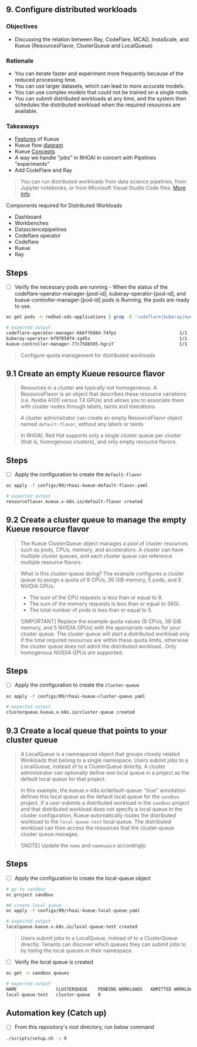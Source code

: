 ## 9. Configure distributed workloads

### Objectives

- Discussing the relation between Ray, CodeFlare, MCAD, InstaScale, and Kueue (ResourcesFlavor, ClusterQueue and LocalQueue)

### Rationale

- You can iterate faster and experiment more frequently because of the reduced processing time.
- You can use larger datasets, which can lead to more accurate models.
- You can use complex models that could not be trained on a single node.
- You can submit distributed workloads at any time, and the system then schedules the distributed workload when the required resources are available.

### Takeaways

- [Features](https://kueue.sigs.k8s.io/docs/overview/#features-overview) of Kueue
- Kueue flow [diagram](https://kueue.sigs.k8s.io/docs/overview/#high-level-kueue-operation)
- Kueue [Concepts](https://kueue.sigs.k8s.io/docs/concepts/)
- A way we handle "jobs" in RHOAI in concert with Pipelines "experiments"
- Add CodeFlare and Ray

> You can run distributed workloads from data science pipelines, from Jupyter notebooks, or from Microsoft Visual Studio Code files.
> [More Info](https://docs.redhat.com/en/documentation/red_hat_openshift_ai_self-managed/2.10/html/working_with_distributed_workloads/Configure-distributed-workloads_distributed-workloads)

Components required for Distributed Workloads

- Dashboard
- Workbenches
- Datasciencepipelines
- Codeflare operator
- Codeflare
- Kueue
- Ray

## Steps

- [ ] Verify the necessary pods are running - When the status of the codeflare-operator-manager-[pod-id], kuberay-operator-[pod-id], and kueue-controller-manager-[pod-id] pods is Running, the pods are ready to use.

```sh
oc get pods -n redhat-ods-applications | grep -E 'codeflare|kuberay|kueue'
```

```sh
# expected output
codeflare-operator-manager-6bbff698d-74fpz                        1/1     Running   7 (107m ago)   21h
kuberay-operator-bf97858f4-zg45s                                  1/1     Running   8 (10m ago)    21h
kueue-controller-manager-77c758b595-hgrz7                         1/1     Running   8 (10m ago)    21h
```

> Configure quota management for distributed workloads

## 9.1 Create an empty Kueue resource flavor

> Resources in a cluster are typically not homogeneous. A ResourceFlavor is an object that describes these resource variations (i.e. Nvidia A100 versus T4 GPUs) and allows you to associate them with cluster nodes through labels, taints and tolerations.

> A cluster administrator can create an empty ResourceFlavor object named `default-flavor`, without any labels or taints

> In RHOAI, Red Hat supports only a single cluster queue per cluster (that is, homogenous clusters), and only empty resource flavors.

## Steps

- [ ] Apply the configuration to create the `default-flavor`

```sh
oc apply -f configs/09/rhoai-kueue-default-flavor.yaml
```

```sh
# expected output
resourceflavor.kueue.x-k8s.io/default-flavor created
```

## 9.2 Create a cluster queue to manage the empty Kueue resource flavor

> The Kueue ClusterQueue object manages a pool of cluster resources such as pods, CPUs, memory, and accelerators. A cluster can have multiple cluster queues, and each cluster queue can reference multiple resource flavors.

> What is this cluster-queue doing? The example configures a cluster queue to assign a quota of 9 CPUs, 36 GiB memory, 5 pods, and 5 NVIDIA GPUs.

> - The sum of the CPU requests is less than or equal to 9.
> - The sum of the memory requests is less than or equal to 36Gi.
> - The total number of pods is less than or equal to 5.

> ![IMPORTANT]
> Replace the example quota values (9 CPUs, 36 GiB memory, and 5 NVIDIA GPUs) with the appropriate values for your cluster queue. The cluster queue will start a distributed workload only if the total required resources are within these quota limits, otherwise the cluster queue does not admit the distributed workload.. Only homogenous NVIDIA GPUs are supported.

## Steps

- [ ] Apply the configuration to create the `cluster-queue`

```sh
oc apply -f configs/09/rhoai-kueue-cluster-queue.yaml
```

```sh
# expected output
clusterqueue.kueue.x-k8s.io/cluster-queue created
```

## 9.3 Create a local queue that points to your cluster queue

> A LocalQueue is a namespaced object that groups closely related Workloads that belong to a single namespace. Users submit jobs to a LocalQueue, instead of to a ClusterQueue directly. A cluster administrator can optionally define one local queue in a project as the default local queue for that project.

> In this example, the kueue.x-k8s.io/default-queue: "true" annotation defines this local queue as the default local queue for the `sandbox` project. If a user submits a distributed workload in the `sandbox` project and that distributed workload does not specify a local queue in the cluster configuration, Kueue automatically routes the distributed workload to the `local-queue-test` local queue. The distributed workload can then access the resources that the cluster-queue cluster queue manages.

> ![NOTE]
> Update the `name` and `namespace` accordingly.

## Steps

- [ ] Apply the configuration to create the local-queue object

```sh
# go to sandbox
oc project sandbox

## create local queue
oc apply -f configs/09/rhoai-kueue-local-queue.yaml
```

```sh
# expected output
localqueue.kueue.x-k8s.io/local-queue-test created
```

> Users submit jobs to a LocalQueue, instead of to a ClusterQueue directly. Tenants can discover which queues they can submit jobs to by listing the local queues in their namespace.

- [ ] Verify the local queue is created

```sh
oc get -n sandbox queues
```

```sh
# expected output
NAME               CLUSTERQUEUE    PENDING WORKLOADS   ADMITTED WORKLOADS
local-queue-test   cluster-queue   0
```

## Automation key (Catch up)

- [ ] From this repository's root directory, run below command

```sh
./scripts/setup.sh -s 9
```
